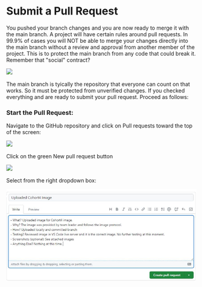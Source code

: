 # Submit a Pull Request

You pushed your branch changes and you are now ready to merge it with the main branch.  A project will have certain rules around pull requests. In 99.9% of cases you will NOT be able to merge your changes directly into the main branch without a review and approval from another member of the project. This is to protect the main branch from any code that could break it. Remember that "social" contract? 

<img src="images/mergeMain.png">

The main branch is tyically the repository that everyone can count on that works. So it must be protected from unverified changes. If you checked everything and are ready to submit your pull request. Proceed as follows:  

### Start the Pull Request:
Navigate to the GitHub repository and click on Pull requests toward the top of the screen:  

<img src="images/newPullRequest.jpg">

Click on the green New pull request button 

<img src="images/selectBranchForPR.jpg">

Select from the right dropdown box: 

<img src="images/pullRequestNotes.jpg">




